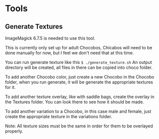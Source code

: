 # Tools

## Generate Textures

ImageMagick 6.7.5 is needed to use this tool.

This is currently only set up for adult Chocobos, Chicabos will need to be done manually for now, but I feel we don't need that at this time.

You can run generate texture like this
```$ ./generate_texture.sh```
An output directory will be created, all files in there can be copied into choco folder.

To add another Chocobo color, just create a new Chocobo in the Chocobo folder, when you run generate, it will be generate the appropriate textures for it.

To add another texture overlay, like with saddle bags, create the overlay in the Textures folder.  You can look there to see how it should be made.

To add another variation to a Chocobo, in this case male and female, just create the appropriate texture in the variations folder.

Note: All texture sizes must be the same in order for them to be overlayed properly.

